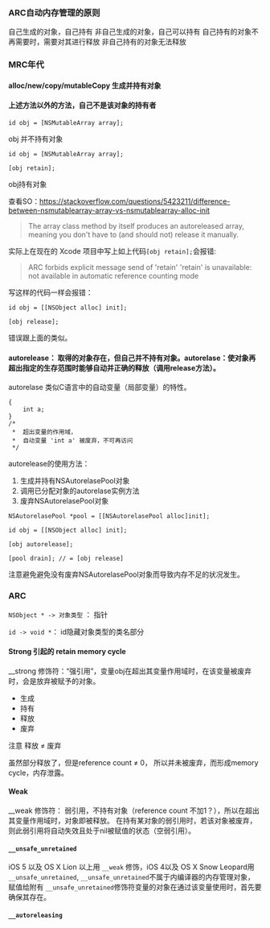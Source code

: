 ### ARC自动内存管理的原则

自己生成的对象，自己持有
非自己生成的对象，自己可以持有
自己持有的对象不再需要时，需要对其进行释放
非自己持有的对象无法释放

### MRC年代

#### alloc/new/copy/mutableCopy 生成并持有对象

#### 上述方法以外的方法，自己不是该对象的持有者

```
id obj = [NSMutableArray array];

```

obj 并不持有对象


```
id obj = [NSMutableArray array];

[obj retain];
```

obj持有对象

查看SO：<https://stackoverflow.com/questions/5423211/difference-between-nsmutablearray-array-vs-nsmutablearray-alloc-init>

> The array class method by itself produces an autoreleased array, meaning you don't have to (and should not) release it manually.


实际上在现在的 Xcode 项目中写上如上代码`[obj retain];`会报错: 

> ARC forbids explicit message send of 'retain'
> 'retain' is unavailable: not available in automatic reference counting mode


写这样的代码一样会报错：

```
id obj = [[NSObject alloc] init];
    
[obj release];
```

错误跟上面的类似。

#### autorelease： 取得的对象存在，但自己并不持有对象。autorelase：使对象再超出指定的生存范围时能够自动并正确的释放（调用release方法）。

autorelase 类似C语言中的自动变量（局部变量）的特性。

```
{
	int a;
}
/*
 *  超出变量的作用域，
 *  自动变量 'int a' 被废弃，不可再访问
 */
```


autorelease的使用方法：

1. 生成并持有NSAutorelasePool对象
2. 调用已分配对象的autorelase实例方法
3. 废弃NSAutorelasePool对象


```
NSAutorelasePool *pool = [[NSAutorelasePool alloc]init];
    
id obj = [[NSObject alloc] init];
    
[obj autorelease];
    
[pool drain]; // = [obj release]

```

注意避免避免没有废弃NSAutorelasePool对象而导致内存不足的状况发生。


### ARC

`NSObject * -> 对象类型` ： 指针

`id -> void *`： id隐藏对象类型的类名部分

#### Strong 引起的 retain memory cycle

__strong 修饰符：“强引用”，变量obj在超出其变量作用域时，在该变量被废弃时，会是放弃被赋予的对象。


- 生成
- 持有
- 释放
- 废弃


注意 释放 ≠ 废弃


虽然部分释放了，但是reference count ≠ 0， 所以并未被废弃，而形成memory cycle，内存泄露。


#### Weak


__weak 修饰符： 弱引用，不持有对象（reference count 不加1？），所以在超出其变量作用域时，对象即被释放。 在持有某对象的弱引用时，若该对象被废弃，则此弱引用将自动失效且处于nil被赋值的状态（空弱引用）。


#### `__unsafe_unretained`

iOS 5 以及 OS X Lion 以上用 `__weak` 修饰，iOS 4以及 OS X Snow Leopard用`__unsafe_unretained`, `__unsafe_unretained`不属于内编译器的内存管理对象，赋值给附有 `__unsafe_unretained`修饰符变量的对象在通过该变量使用时，首先要确保其存在。


#### `__autoreleasing`


